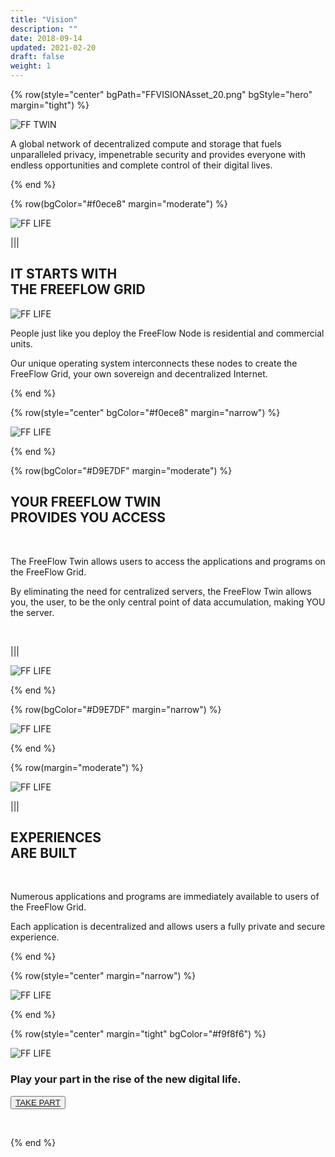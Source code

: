 ```yaml
---
title: "Vision"
description: ""
date: 2018-09-14
updated: 2021-02-20
draft: false
weight: 1
---
```


<!-- section 1 (heade FF TWIN) -->

{% row(style="center" bgPath="FFVISIONAsset_20.png" bgStyle="hero" margin="tight") %}

![FF TWIN](vision1.png#fill)

A global network of decentralized compute and storage that fuels unparalleled privacy, impenetrable security and provides everyone with endless opportunities and complete control of their digital lives.

{% end %}

<!-- section 2 (FF LIFE) -->

{% row(bgColor="#f0ece8" margin="moderate") %}

![FF LIFE](vision2.png#fill)

|||

## IT STARTS WITH <br> THE FREEFLOW GRID

![FF LIFE](vision3.png)

People just like you deploy the FreeFlow Node is residential and commercial units.  

Our unique operating system interconnects these nodes to create the FreeFlow Grid, your own sovereign and decentralized Internet. 

{% end %}

{% row(style="center" bgColor="#f0ece8" margin="narrow") %}

![FF LIFE](vision5.png#fill)

{% end %}

{% row(bgColor="#D9E7DF" margin="moderate") %}

## YOUR FREEFLOW TWIN <br> PROVIDES YOU ACCESS

<br>

The FreeFlow Twin allows users to access the applications and programs on the FreeFlow Grid.  

By eliminating the need for centralized servers, the FreeFlow Twin allows you, the user, to be the only central point of data accumulation, making YOU the server.

<br>

|||

![FF LIFE](vision6.png#fill)

{% end %}

{% row(bgColor="#D9E7DF" margin="narrow") %}

![FF LIFE](vision7.png#fill)

{% end %}

{% row(margin="moderate") %}

![FF LIFE](vision8.png#fill)

|||

## EXPERIENCES <br> ARE BUILT

<br>

Numerous applications and programs are immediately available to users of the FreeFlow Grid.  

Each application is decentralized and allows users a fully private and secure experience.

{% end %}

{% row(style="center" margin="narrow") %}

![FF LIFE](vision10.png#fill)

{% end %}

{% row(style="center" margin="tight" bgColor="#f9f8f6") %}

![FF LIFE](vision11.png#fill)

### Play your part in the rise of the new digital life. 

<button>[TAKE PART]("/experiences")</button>

<br>

{% end %}